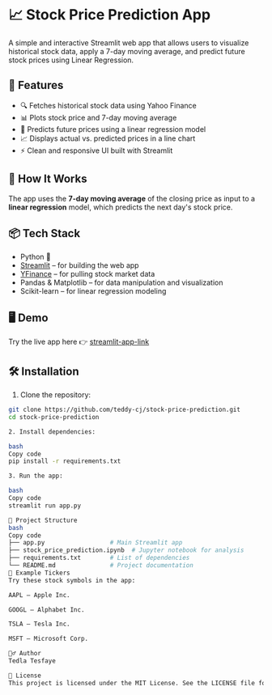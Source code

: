 # 📈 Stock Price Prediction App

A simple and interactive Streamlit web app that allows users to visualize historical stock data, apply a 7-day moving average, and predict future stock prices using Linear Regression.

## 🚀 Features

- 🔍 Fetches historical stock data using Yahoo Finance
- 📊 Plots stock price and 7-day moving average
- 🤖 Predicts future prices using a linear regression model
- 📈 Displays actual vs. predicted prices in a line chart
- ⚡ Clean and responsive UI built with Streamlit

## 🧠 How It Works

The app uses the **7-day moving average** of the closing price as input to a **linear regression** model, which predicts the next day's stock price.

## 📦 Tech Stack

- Python 🐍
- [Streamlit](https://streamlit.io/) – for building the web app
- [YFinance](https://pypi.org/project/yfinance/) – for pulling stock market data
- Pandas & Matplotlib – for data manipulation and visualization
- Scikit-learn – for linear regression modeling

## 🖥️ Demo

Try the live app here 👉 [streamlit-app-link](https://stock-price-prediction-mbcykgzj4ddlhdcvsrbfbl.streamlit.app/#price-chart-with-7-day-moving-average)

## 🛠️ Installation

1. Clone the repository:

```bash
git clone https://github.com/teddy-cj/stock-price-prediction.git
cd stock-price-prediction

2. Install dependencies:

bash
Copy code
pip install -r requirements.txt

3. Run the app:

bash
Copy code
streamlit run app.py

📁 Project Structure
bash
Copy code
├── app.py                  # Main Streamlit app
├── stock_price_prediction.ipynb  # Jupyter notebook for analysis
├── requirements.txt        # List of dependencies
└── README.md               # Project documentation
📌 Example Tickers
Try these stock symbols in the app:

AAPL – Apple Inc.

GOOGL – Alphabet Inc.

TSLA – Tesla Inc.

MSFT – Microsoft Corp.

🙋‍♂️ Author
Tedla Tesfaye

📄 License
This project is licensed under the MIT License. See the LICENSE file for details.
